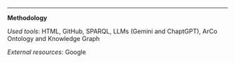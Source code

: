 ---
**Methodology**

_Used tools_: HTML, GitHub, SPARQL, LLMs (Gemini and ChaptGPT), ArCo Ontology and Knowledge Graph

_External resources_: Google


